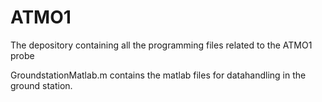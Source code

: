 # ATMO1
The depository containing all the programming files related to the ATMO1 probe

GroundstationMatlab.m contains the matlab files for datahandling in the ground station.
